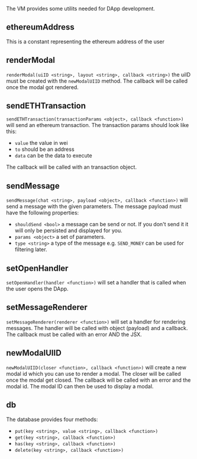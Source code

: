 The VM provides some utilits needed for DApp development.

## ethereumAddress
This is a constant representing the ethereum address of the user

## renderModal
`renderModal(uiID <string>, layout <string>, callback <string>)` the uiID must be created with the `newModalUIID` method.
The callback will be called once the modal got rendered.

## sendETHTransaction
`sendETHTransaction(transactionParams <object>, callback <function>)` will send an ethereum transaction.
The transaction params should look like this:

- `value` the value in wei
- `to` should be an address
- `data` can be the data to execute

The callback will be called with an transaction object.

## sendMessage
`sendMessage(chat <string>, payload <object>, callback <function>)` will send a message with the given parameters.
The message payload must have the following properties:
- `shouldSend <bool>` a message can be send or not. If you don't send it it will only be persisted and displayed for you.
- `params <object>` a set of parameters.
- `type <string>` a type of the message e.g. `SEND_MONEY` can be used for filtering later.

## setOpenHandler
`setOpenHandler(handler <function>)` will set a handler that is called when the user opens the DApp.

## setMessageRenderer
`setMessageRenderer(renderer <function>)` will set a handler for rendering messages. The handler will be called with object (payload) and a callback.
The callback must be called with an error AND the JSX.

## newModalUIID
`newModalUIID(closer <function>, callback <function>)` will create a new modal id which you can use to render a modal.
The closer will be called once the modal get closed. The callback will be called with an error and the modal id.
The modal ID can then be used to display a modal.

## db
The database provides four methods:

- `put(key <string>, value <string>, callback <function>)`
- `get(key <string>, callback <function>)`
- `has(key <string>, callback <function>)`
- `delete(key <string>, callback <function>)`